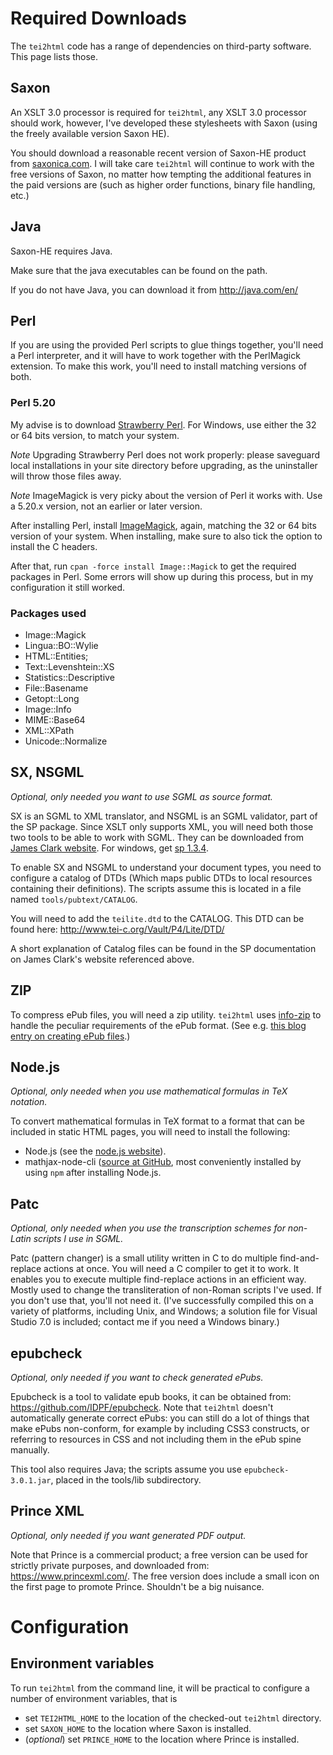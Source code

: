# Required Downloads #

The `tei2html` code has a range of dependencies on third-party software. This page lists those.


## Saxon ##

An XSLT 3.0 processor is required for `tei2html`, any XSLT 3.0 processor should work, however, I've developed these stylesheets with Saxon (using the freely available version Saxon HE).

You should download a reasonable recent version of Saxon-HE product from [saxonica.com](http://www.saxonica.com/products.html). I will take care `tei2html` will continue to work with the free versions of Saxon, no matter how tempting the additional features in the paid versions are (such as higher order functions, binary file handling, etc.)


## Java ##

Saxon-HE requires Java.

Make sure that the java executables can be found on the path.

If you do not have Java, you can download it from http://java.com/en/


## Perl ##

If you are using the provided Perl scripts to glue things together, you'll need a Perl interpreter, and it will have to work together with the PerlMagick extension. To make this work, you'll need to install matching versions of both.


### Perl 5.20 ###

My advise is to download [Strawberry Perl](http://strawberryperl.com/). For Windows, use either the 32 or 64 bits version, to match your system.

*Note* Upgrading Strawberry Perl does not work properly: please saveguard local installations in your site directory before upgrading, as the uninstaller will throw those files away.

*Note* ImageMagick is very picky about the version of Perl it works with. Use a 5.20.x version, not an earlier or later version.

After installing Perl, install [ImageMagick](http://www.imagemagick.org/script/index.php), again, matching the 32 or 64 bits version of your system. When installing, make sure to also tick the option to install the C headers.

After that, run `cpan -force install Image::Magick` to get the required packages in Perl. Some errors will show up during this process, but in my configuration it still worked.

### Packages used ###

* Image::Magick
* Lingua::BO::Wylie
* HTML::Entities;
* Text::Levenshtein::XS 
* Statistics::Descriptive
* File::Basename
* Getopt::Long
* Image::Info 
* MIME::Base64
* XML::XPath
* Unicode::Normalize

## SX, NSGML ##

_Optional, only needed you want to use SGML as source format._

SX is an SGML to XML translator, and NSGML is an SGML validator, part of the SP package. Since XSLT only supports XML, you will need both those two tools to be able to work with SGML. They can be downloaded from [James Clark website](http://www.jclark.com/). For windows, get [sp 1.3.4](ftp://ftp.jclark.com/pub/sp/win32/sp1_3_4.zip).

To enable SX and NSGML to understand your document types, you need to configure a catalog of DTDs (Which maps public DTDs to local resources containing their definitions). The scripts assume this is located in a file named `tools/pubtext/CATALOG`.

You will need to add the `teilite.dtd` to the CATALOG. This DTD can be found here: http://www.tei-c.org/Vault/P4/Lite/DTD/

A short explanation of Catalog files can be found in the SP documentation on James Clark's website referenced above.


## ZIP ##

To compress ePub files, you will need a zip utility. `tei2html` uses [info-zip](http://www.info-zip.org/Zip.html) to handle the peculiar requirements of the ePub format. (See e.g. [this blog entry on creating ePub files](http://www.snee.com/bobdc.blog/2008/03/creating-epub-files.html).)


## Node.js ##

_Optional, only needed when you use mathematical formulas in TeX notation._

To convert mathematical formulas in TeX format to a format that can be included in static HTML pages, you will need to install the following:

  * Node.js (see the [node.js website](https://nodejs.org/en/)).
  * mathjax-node-cli ([source at GitHub](https://github.com/mathjax/mathjax-node-cli), most conveniently installed by using `npm` after installing Node.js.


## Patc ##

_Optional, only needed when you use the transcription schemes for non-Latin scripts I use in SGML._

Patc (pattern changer) is a small utility written in C to do multiple find-and-replace actions at once. You will need a C compiler to get it to work. It enables you to execute multiple find-replace actions in an efficient way. Mostly used to change the transliteration of non-Roman scripts I've used. If you don't use that, you'll not need it. (I've successfully compiled this on a variety of platforms, including Unix, and Windows; a solution file for Visual Studio 7.0 is included; contact me if you need a Windows binary.)


## epubcheck ##

_Optional, only needed if you want to check generated ePubs._

Epubcheck is a tool to validate epub books, it can be obtained from: https://github.com/IDPF/epubcheck. Note that `tei2html` doesn't automatically generate correct ePubs: you can still do a lot of things that make ePubs non-conform, for example by including CSS3 constructs, or referring to resources in CSS and not including them in the ePub spine manually.

This tool also requires Java; the scripts assume you use `epubcheck-3.0.1.jar`, placed in the tools/lib subdirectory.


## Prince XML ##

_Optional, only needed if you want generated PDF output._

Note that Prince is a commercial product; a free version can be used for strictly private purposes, and downloaded from: https://www.princexml.com/. The free version does include a small icon on the first page to promote Prince. Shouldn't be a big nuisance.


# Configuration #

## Environment variables ##

To run `tei2html` from the command line, it will be practical to configure a number of environment variables, that is

  * set `TEI2HTML_HOME` to the location of the checked-out `tei2html` directory.
  * set `SAXON_HOME` to the location where Saxon is installed.
  * (_optional_) set `PRINCE_HOME` to the location where Prince is installed.

